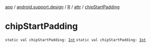 [app](../../../index.md) / [android.support.design](../../index.md) / [R](../index.md) / [attr](index.md) / [chipStartPadding](./chip-start-padding.md)

# chipStartPadding

`static val chipStartPadding: `[`Int`](https://kotlinlang.org/api/latest/jvm/stdlib/kotlin/-int/index.html)
`static val chipStartPadding: `[`Int`](https://kotlinlang.org/api/latest/jvm/stdlib/kotlin/-int/index.html)